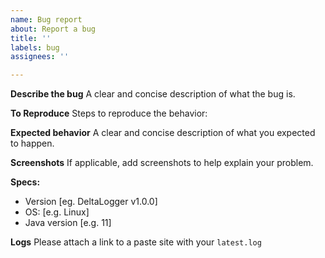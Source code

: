 ```yaml
---
name: Bug report
about: Report a bug
title: ''
labels: bug
assignees: ''

---
```


**Describe the bug**
A clear and concise description of what the bug is.

**To Reproduce**
Steps to reproduce the behavior:

**Expected behavior**
A clear and concise description of what you expected to happen.

**Screenshots**
If applicable, add screenshots to help explain your problem.

**Specs:**
 - Version [eg. DeltaLogger v1.0.0]
 - OS: [e.g. Linux]
 - Java version [e.g. 11]

**Logs**
Please attach a link to a paste site with your `latest.log`
